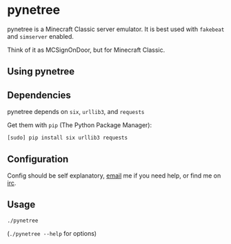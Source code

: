 # pynetree

pynetree is a Minecraft Classic server emulator. It is best used with `fakebeat` and `simserver` enabled. 

Think of it as MCSignOnDoor, but for Minecraft Classic.

## Using pynetree

## Dependencies

pynetree depends on `six`, `urllib3`, and `requests`

Get them with `pip` (The Python Package Manager):

`[sudo] pip install six urllib3 requests`

## Configuration

Config should be self explanatory, [email](mailto:neersighted@neersighted.com) me if you need help, or find me on [irc](irc://irc.esper.net/neersighted).

## Usage

`./pynetree`

(`./pynetree --help` for options)
